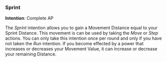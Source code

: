 ### Sprint
**Intention**: Complete AP

The _Sprint_ intention allows you to gain a Movement Distance equal to your Sprint Distance. This movement is can be used by taking the _Move_ or _Step_ actions. You can only take this intention once per round and only if you have not taken the _Run_ intention. If you become effected by a power that increases or decreases your Movement Value, it can increase or decrease your remaining Distance.
